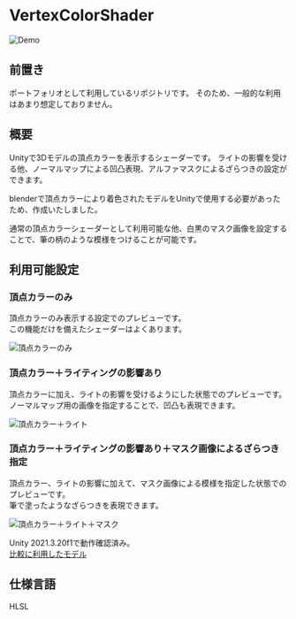 # VertexColorShader
![Demo](https://github.com/user-attachments/assets/003d4bdd-f720-4295-999d-6bb5cbb0468d)



## 前置き
ポートフォリオとして利用しているリポジトリです。
そのため、一般的な利用はあまり想定しておりません。

## 概要
Unityで3Dモデルの頂点カラーを表示するシェーダーです。 
ライトの影響を受ける他、ノーマルマップによる凹凸表現、アルファマスクによるざらつきの設定ができます。  

blenderで頂点カラーにより着色されたモデルをUnityで使用する必要があったため、作成いたしました。

通常の頂点カラーシェーダーとして利用可能な他、白黒のマスク画像を設定することで、筆の柄のような模様をつけることが可能です。

## 利用可能設定
### 頂点カラーのみ
頂点カラーのみ表示する設定でのプレビューです。  
この機能だけを備えたシェーダーはよくあります。  

![頂点カラーのみ](https://github.com/user-attachments/assets/ac243222-5eab-4f54-b369-707dcf7215ff)

### 頂点カラー＋ライティングの影響あり
頂点カラーに加え、ライトの影響を受けるようにした状態でのプレビューです。  
ノーマルマップ用の画像を指定することで、凹凸も表現できます。  

![頂点カラー＋ライト](https://github.com/user-attachments/assets/12fa077a-6a0e-4204-9621-43596e874171)

### 頂点カラー＋ライティングの影響あり＋マスク画像によるざらつき指定
頂点カラー、ライトの影響に加えて、マスク画像による模様を指定した状態でのプレビューです。  
筆で塗ったようなざらつきを表現できます。  

![頂点カラー＋ライト＋マスク](https://github.com/user-attachments/assets/c084b526-1d79-47b3-86b6-4ce339c3728a)

Unity 2021.3.20f1で動作確認済み。  
[比較に利用したモデル](https://sketchfab.com/3d-models/van-gogh-d828cf07eacd4f14bb48576731ec7833)

## 仕様言語
HLSL
